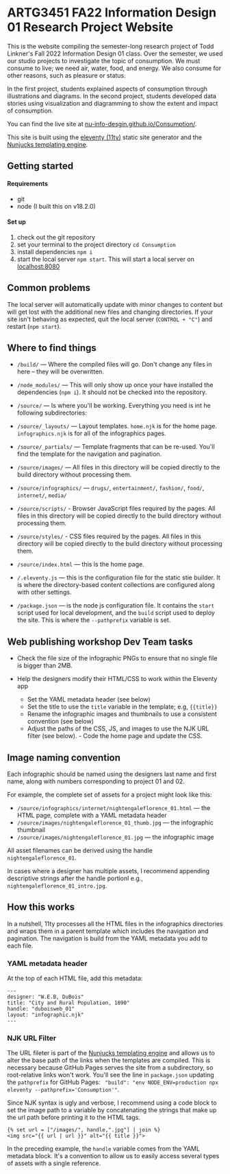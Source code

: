 # ARTG3451 FA22 Information Design 01 Research Project Website

This is the website compiling the semester-long research project of Todd Linkner's Fall 2022 Information Design 01 class. Over the semester, we used our studio projects to investigate the topic of consumption. We must consume to live; we need air, water, food, and energy. We also consume for other reasons, such as pleasure or status. 

In the first project, students explained aspects of consumption through illustrations and diagrams. In the second project, students developed data stories using visualization and diagramming to show the extent and impact of consumption.

You can find the live site at [nu-info-desgin.github.io/Consumption/](https://nu-info-desgin.github.io/Consumption/).

This site is built using the [eleventy (11ty)](https://github.com/11ty/eleventy) static site generator and the [Nunjucks templating engine](https://mozilla.github.io/nunjucks/). 

## Getting started

#### Requirements

* git
* node (I built this on v18.2.0)

#### Set up

1. check out the git repository
2. set your terminal to the project directory `cd Consumption`
3. install dependencies `npm i`
4. start the local server `npm start`. This will start a local server on [localhost:8080](http://localhost:8080)


## Common problems

The local server will automatically update with minor changes to content but will get lost with the additional new files and changing directories. If your site isn't behaving as expected, quit the local server (`CONTROL + "C"`) and restart (`npm start`).


## Where to find things

- `/build/` — Where the compiled files will go. Don't change any files in here – they will be overwritten.

- `/node_modules/` — This will only show up once your have installed the dependencies (`npm i`). It should not be checked into the repository.

- `/source/` — Is where you'll be working. Everything you need is int he following subdirectories: 

- `/source/_layouts/` — Layout templates. `home.njk` is for the home page. `infographics.njk` is for all of the infographics pages.

- `/source/_partials/` — Template fragments that can be re-used. You'll find the template	 for the navigation and pagination.

- `/source/images/` — All files in this directory will be copied directly to the build directory without processing them.

- `/source/infographics/` — `drugs/`, `entertainment/`, `fashion/`, `food/`, `internet/`, `media/`

- `/source/scripts/` - Browser JavaScript files required by the pages. All files in this directory will be copied directly to the build directory without processing them.

- `/source/styles/` - CSS files required by the pages. All files in this directory will be copied directly to the build directory without processing them.

- `/source/index.html` — this is the home page.
 
- `/.eleventy.js` — this is the configuration file for the static stie builder. It is where the directory-based content collections are configured along with other settings. 

- `/package.json` — is the node js configuration file. It contains the `start` script used for local development, and the `build` script used to deploy the site. This is where the `--pathprefix` variable is set.


## Web publishing workshop Dev Team tasks

- Check the file size of the infographic PNGs to ensure that no single file is bigger than 2MB.

- Help the designers modify their HTML/CSS to work within the Eleventy app
	- Set the YAML metadata header (see below)
	- Set the title to use the `title` variable in the template; e.g, `{{title}}`
	- Rename the infographic images and thumbnails to use a consistent convention (see below) 
	- Adjust the paths of the CSS, JS, and images to use the NJK URL filter (see below).	- Code the home page and update the CSS.

## Image naming convention

Each infographic should be named using the designers last name and first name, along with numbers corresponding to project 01 and 02.

For example, the complete set of assets for a project might look like this:

- `/source/infographics/internet/nightengaleflorence_01.html` — the HTML page, complete with a YAML metadata header
- `/source/images/nightengaleflorence_01_thumb.jpg` — the infographic thumbnail
- `/source/images/nightengaleflorence_01.jpg` — the infographic image

All asset filenames can be derived using the handle `nightengaleflorence_01`.

In cases where a designer has multiple assets, I recommend appending descriptive strings after the handle portionl e.g., `nightengaleflorence_01_intro.jpg`.


## How this works

In a nutshell, 11ty processes all the HTML files in the infographics directories and wraps them in a parent template which includes the navigation and pagination. The navigation is build from the YAML metadata you add to each file. 

### YAML metadata header

At the top of each HTML file, add this metadata:

```
---
designer: "W.E.B, DuBois"
title: "City and Rural Population, 1890"
handle: "duboisweb_01"
layout: "infographic.njk"
---
```

### NJK URL Filter

The URL fileter is part of the [Nunjucks templating engine](https://mozilla.github.io/nunjucks/) and allows us to alter the base path of the links when the templates are compiled. This is necessary because GitHub Pages serves the site from a subdirectory, so root-relative links won't work. You'll see the line in `package.json` updating the `pathprefix` for GitHub Pages: ` "build": "env NODE_ENV=production npx eleventy --pathprefix='Consumption'"`.

Since NJK syntax is ugly and verbose, I recommend using a code block to set the image path to a variable by concatenating the strings that make up the url path before printing it to the HTML tags.

```
{% set url = ["/images/", handle,".jpg"] | join %}
<img src="{{ url | url }}" alt="{{ title }}">
```

In the preceding example, the `handle` variable comes from the YAML metadata block. It's a convention to allow us to easily access several types of assets with a single reference. 








